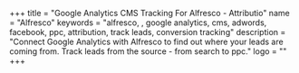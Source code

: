 +++
title = "Google Analytics CMS Tracking For Alfresco - Attributio"
name = "Alfresco"
keywords = "alfresco, , google analytics, cms, adwords, facebook, ppc, attribution, track leads, conversion tracking"
description = "Connect Google Analytics with Alfresco to find out where your leads are coming from. Track leads from the source - from search to ppc."
logo = ""
+++
